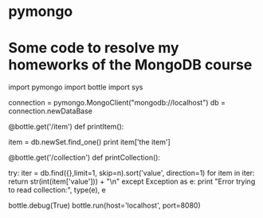 # pymongo
# Some code to resolve my homeworks of the MongoDB course 

import pymongo
import bottle
import sys
  
connection = pymongo.MongoClient("mongodb://localhost")
db = connection.newDataBase

@bottle.get('/item')
def printItem():

  item = db.newSet.find_one()
  print item['the item']
  
@bottle.get('/collection')
def printCollection():

  try:
    iter = db.find({},limit=1, skip=n).sort('value', direction=1)
    for item in iter:
      return str(int(item['value'])) + "\n"
  except Exception as e:
    print "Error trying to read collection:", type(e), e
   
bottle.debug(True)
bottle.run(host='localhost', port=8080)
  

